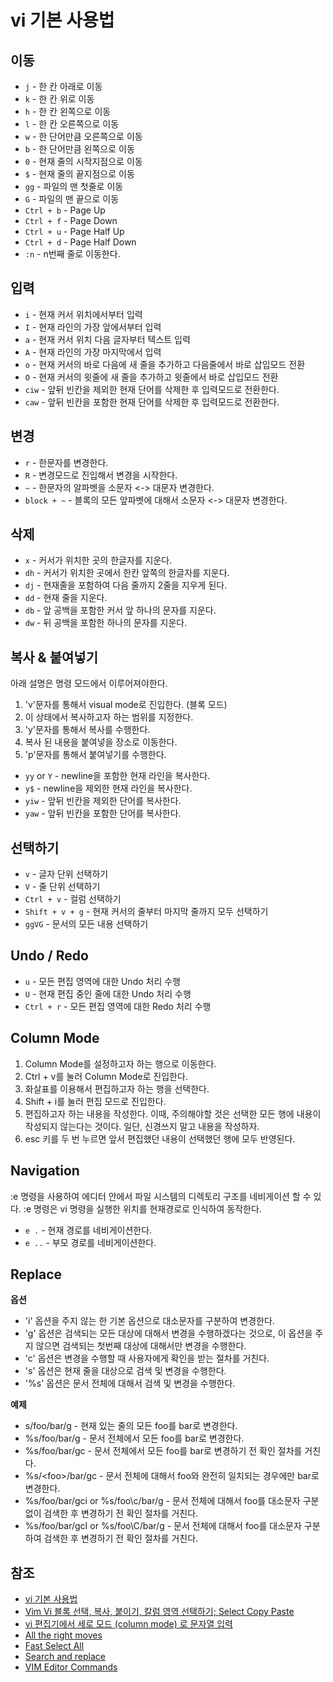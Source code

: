 # vi 기본 사용법

## 이동

* `j` - 한 칸 아래로 이동
* `k` - 한 칸 위로 이동
* `h` - 한 칸 왼쪽으로 이동
* `l` - 한 칸 오른쪽으로 이동
* `w` - 한 단어만큼 오른쪽으로 이동
* `b` - 한 단어만큼 왼쪽으로 이동
* `0` - 현재 줄의 시작지점으로 이동
* `$` - 현재 줄의 끝지점으로 이동
* `gg` - 파일의 맨 첫줄로 이동
* `G` - 파일의 맨 끝으로 이동
* `Ctrl + b` - Page Up
* `Ctrl + f` - Page Down
* `Ctrl + u` - Page Half Up
* `Ctrl + d` - Page Half Down
* `:n` - n번째 줄로 이동한다.

## 입력

* `i` - 현재 커서 위치에서부터 입력
* `I` - 현재 라인의 가장 앞에서부터 입력
* `a` - 현재 커서 위치 다음 글자부터 텍스트 입력
* `A` - 현재 라인의 가장 마지막에서 입력
* `o` - 현재 커서의 바로 다음에 새 줄을 추가하고 다음줄에서 바로 삽입모드 전환
* `O` - 현재 커서의 윗줄에 새 줄을 추가하고 윗줄에서 바로 삽입모드 전환
* `ciw` - 앞뒤 빈칸을 제외한 현재 단어를 삭제한 후 입력모드로 전환한다.
* `caw` - 앞뒤 빈칸을 포함한 현재 단어를 삭제한 후 입력모드로 전환한다. 

## 변경

* `r` - 한문자를 변경한다. 
* `R` - 변경모드로 진입해서 변경을 시작한다. 
* `~` - 한문자의 알파벳을 소문자 <-> 대문자 변경한다. 
* `block + ~` - 블록의 모든 앞파벳에 대해서 소문자 <-> 대문자 변경한다. 

## 삭제

* `x` - 커서가 위치한 곳의 한글자를 지운다.
* `dh` - 커서가 위치한 곳에서 한칸 앞쪽의 한글자를 지운다.
* `dj` - 현재줄을 포함하여 다음 줄까지 2줄을 지우게 된다.
* `dd` - 현재 줄을 지운다.
* `db` - 앞 공백을 포함한 커서 앞 하나의 문자를 지운다. 
* `dw` - 뒤 공백을 포함한 하나의 문자를 지운다. 

## 복사 & 붙여넣기

아래 설명은 명령 모드에서 이루어져야한다.

1. 'v'문자를 통해서 visual mode로 진입한다. (블록 모드)
2. 이 상태에서 복사하고자 하는 범위를 지정한다.
3. 'y'문자를 통해서 복사를 수행한다.
4. 복사 된 내용을 붙여넣을 장소로 이동한다.
5. 'p'문자를 통해서 붙여넣기를 수행한다.

* `yy` or `Y` - newline을 포함한 현재 라인을 복사한다. 
* `y$` - newline을 제외한 현재 라인을 복사한다.
* `yiw` - 앞뒤 빈칸을 제외한 단어를 복사한다.
* `yaw` - 앞뒤 빈칸을 포함한 단어를 복사한다.  

## 선택하기

* `v` - 글자 단위 선택하기
* `V` - 줄 단위 선택하기
* `Ctrl + v` - 컬럼 선택하기
* `Shift + v + g` - 현재 커서의 줄부터 마지막 줄까지 모두 선택하기
* `ggVG` - 문서의 모든 내용 선택하기

## Undo / Redo

* `u` - 모든 편집 영역에 대한 Undo 처리 수행
* `U` - 현재 편집 중인 줄에 대한 Undo 처리 수행
* `Ctrl + r` - 모든 편집 영역에 대한 Redo 처리 수행

## Column Mode

1. Column Mode를 설정하고자 하는 행으로 이동한다.
2. Ctrl + v를 눌러 Column Mode로 진입한다.
3. 화살표를 이용해서 편집하고자 하는 행을 선택한다.
4. Shift + i를 눌러 편집 모드로 진입한다.
5. 편집하고자 하는 내용을 작성한다. 이때, 주의해야할 것은 선택한 모든 행에 내용이 작성되지 않는다는 것이다. 일단, 신경쓰지 말고 내용을 작성하자.
6. esc 키를 두 번 누르면 앞서 편집했던 내용이 선택했던 행에 모두 반영된다.

## Navigation

:e 명령을 사용하여 에디터 안에서 파일 시스템의 디렉토리 구조를 네비게이션 할 수 있다.
:e 명령은 vi 명령을 실행한 위치를 현재경로로 인식하여 동작한다.

* `e .` - 현재 경로를 네비게이션한다.
* `e ..` - 부모 경로를 네비게이션한다.

## Replace

**옵션**

* 'i' 옵션을 주지 않는 한 기본 옵션으로 대소문자를 구분하여 변경한다.
* 'g' 옵션은 검색되는 모든 대상에 대해서 변경을 수행하겠다는 것으로, 이 옵션을 주지 않으면 검색되는 첫번째 대상에 대해서만 변경을 수행한다.
* 'c' 옵션은 변경을 수행할 때 사용자에게 확인을 받는 절차를 거친다.
* 's' 옵션은 현재 줄을 대상으로 검색 및 변경을 수행한다.
* '%s' 옵션은 문서 전체에 대해서 검색 및 변경을 수행한다.

**예제**

* s/foo/bar/g - 현재 있는 줄의 모든 foo를 bar로 변경한다.  
* %s/foo/bar/g - 문서 전체에서 모든 foo를 bar로 변경한다.
* %s/foo/bar/gc - 문서 전체에서 모든 foo를 bar로 변경하기 전 확인 절차를 거친다.
* %s/\<foo\>/bar/gc - 문서 전체에 대해서 foo와 완전히 일치되는 경우에만 bar로 변경한다.
* %s/foo/bar/gci or %s/foo\c/bar/g - 문서 전체에 대해서 foo를 대소문자 구분없이 검색한 후 변경하기 전 확인 절차를 거친다.
* %s/foo/bar/gcI or %s/foo\C/bar/g - 문서 전체에 대해서 foo를 대소문자 구분하여 검색한 후 변경하기 전 확인 절차를 거친다.

## 참조

* [vi 기본 사용법](http://soooprmx.com/wp/archives/2777)
* [Vim Vi 블록 선택, 복사, 붙이기, 칼럼 영역 선택하기; Select Copy Paste](http://mwultong.blogspot.com/2006/11/vim-vi-select-copy-paste.html)
* [vi 편집기에서 세로 모드 (column mode) 로 문자열 입력](http://starblood.tistory.com/entry/vi-%ED%8E%B8%EC%A7%91%EA%B8%B0%EC%97%90%EC%84%9C-%EC%84%B8%EB%A1%9C-%EB%AA%A8%EB%93%9C-column-mode-%EB%A1%9C-%EB%AC%B8%EC%9E%90%EC%97%B4-%EC%9E%85%EB%A0%A5)
* [All the right moves](http://vim.wikia.com/wiki/All_the_right_moves)
* [Fast Select All](http://dailyvim.blogspot.kr/2007/11/fast-select-all.html)
* [Search and replace](http://vim.wikia.com/wiki/Search_and_replace)
* [VIM Editor Commands](http://www.radford.edu/~mhtay/CPSC120/VIM_Editor_Commands.htm)
